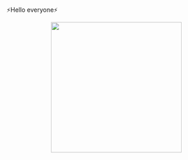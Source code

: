 ⚡Hello everyone⚡
       <div id="header" align="center">
  <img src="https://media.giphy.com/media/v1.Y2lkPTc5MGI3NjExamJtcGJoNHZ5bTBrcjR2bDhlMmIxZnByNmwxZGdlajlpZzlnNXVpNSZlcD12MV9pbnRlcm5hbF9naWZfYnlfaWQmY3Q9Zw/xTiTnsQ4BAWNNKaODm/giphy.gif" width="300"/>
</div>
